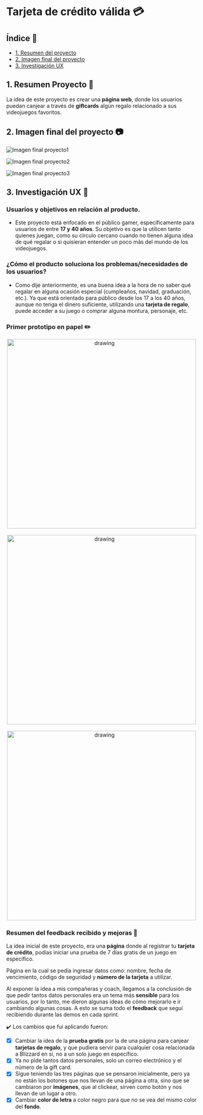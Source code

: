 # Tarjeta de crédito válida :credit_card:

## Índice :page_with_curl:

* [1. Resumen del proyecto](#1-Resumen-Proyecto-scroll)
* [2. Imagen final del proyecto](#2-Imagen-final-del-proyecto-camera)
* [3. Investigación UX](#3-Investigación-UX-art)

## 1. Resumen Proyecto :scroll:

La idea de este proyecto es crear una **página web**, donde los usuarios puedan canjear a través de **giftcards** algún regalo relacionado a sus videojuegos  favoritos.

## 2. Imagen final del proyecto :camera:

![Imagen final proyecto1](https://i.ibb.co/5hdFCrM/1.png)

![Imagen final proyecto2](https://i.ibb.co/0hXYXNj/2.png)

![Imagen final proyecto3](https://i.ibb.co/PtFrgyQ/3.png)

## 3. Investigación UX :art:

### Usuarios y objetivos en relación al producto.

- Este proyecto está enfocado en el público gamer, específicamente para usuarios de entre **17 y 40 años**. Su objetivo es que la utilicen tanto quienes juegan, como su círculo cercano cuando no tienen alguna idea de qué regalar o si quisieran entender un poco más del mundo de los videojuegos.

### ¿Cómo el producto soluciona los problemas/necesidades de los usuarios?

- Como dije anteriormente, es una buena idea a la hora de no saber qué regalar en alguna ocasión especial (cumpleaños, navidad, graduación, etc.). Ya que está orientado para público desde los 17 a los 40 años, aunque no tenga el dinero suficiente, utilizando una **tarjeta de regalo**, puede acceder a su juego o comprar alguna montura, personaje, etc.

### Primer prototipo en papel :pencil2:

<div style="text-align:center">
<img src="https://i.ibb.co/7WgwDTL/protpapel1.jpg" alt="drawing" width="500" text-align="center"/>
</div>
<br/>
<div style="text-align:center">
<img src="https://i.ibb.co/xS0MnXN/protpapel2.jpg" alt="drawing" width="500" text-align="center"/>
</div>
<br/>
<div style="text-align:center">
<img src="https://i.ibb.co/9bctH6K/protpapel3.jpg" alt="drawing" width="500" text-align="center"/>
</div>


### Resumen del feedback recibido y mejoras :memo:

La idea inicial de este proyecto, era una **página** donde al registrar tu **tarjeta de crédito**, podías iniciar una prueba de 7 días gratis de un juego en específico. 

Página en la cual se pedía ingresar datos como: nombre, fecha de vencimiento, código de seguridad y **número de la tarjeta** a utilizar. 

Al exponer la idea a mis compañeras y coach, llegamos a la conclusión de que pedir tantos datos personales era un tema más **sensible** para los usuarios, por lo tanto, me dieron algunas ideas de cómo mejorarlo e ir cambiando algunas cosas. A esto se suma todo el **feedback** que seguí recibiendo durante las demos en cada sprint.

:heavy_check_mark: Los cambios que fui aplicando fueron:


- [x] Cambiar la idea de la **prueba gratis** por la de una página para canjear **tarjetas de regalo**, y que pudiera servir para cualquier cosa relacionada a Blizzard en sí, no a un solo juego en específico.
- [x] Ya no pide tantos datos personales, solo un correo electrónico y el número de la gift card.
- [x] Sigue teniendo las tres páginas que se pensaron inicialmente, pero ya no están los botones que nos llevan de una página a otra, sino que se cambiaron por **imágenes**, que al clickear, sirven como botón y nos llevan de un lugar a otro.
- [x] Cambiar **color de letra** a color negro para que no se vea del mismo color del **fondo**.
